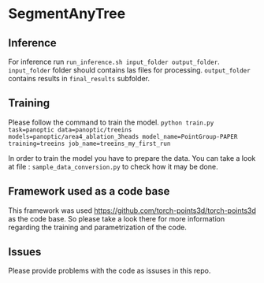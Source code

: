  
# SegmentAnyTree

## Inference
For inference run `run_inference.sh input_folder output_folder`. `input_folder` folder should contains las files for processing. `output_folder` contains results in `final_results` subfolder.

## Training
Please follow the command to train the model.
`python train.py task=panoptic data=panoptic/treeins models=panoptic/area4_ablation_3heads model_name=PointGroup-PAPER training=treeins job_name=treeins_my_first_run`

In order to train the model you have to prepare the data. You can take a look at file : `sample_data_conversion.py` to check how it may be done. 

## Framework used as a code base
This framework was used https://github.com/torch-points3d/torch-points3d as the code base. So please take a look there for more information regarding the training and parametrization of the code.


## Issues
Please provide problems with the code as issuses in this repo.

